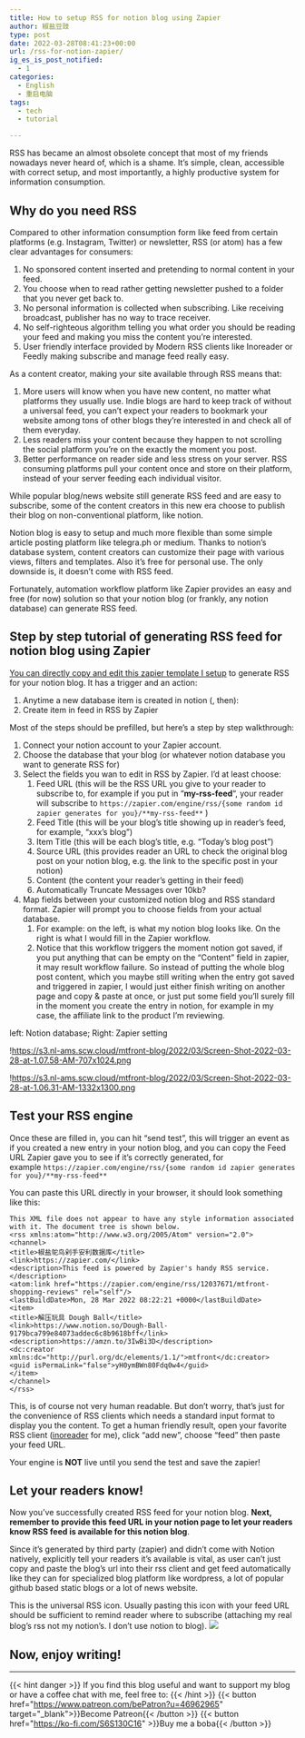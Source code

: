 ```yaml
---
title: How to setup RSS for notion blog using Zapier
author: 椒盐豆豉
type: post
date: 2022-03-28T08:41:23+00:00
url: /rss-for-notion-zapier/
ig_es_is_post_notified:
  - 1
categories:
  - English
  - 重启电脑
tags:
  - tech
  - tutorial

---
```


RSS has became an almost obsolete concept that most of my friends nowadays never heard of, which is a shame. It’s simple, clean, accessible with correct setup, and most importantly, a highly productive system for information consumption.

## **Why do you need RSS**

Compared to other information consumption form like feed from certain platforms (e.g. Instagram, Twitter) or newsletter, RSS (or atom) has a few clear advantages for consumers:

1. No sponsored content inserted and pretending to normal content in your feed.
2. You choose when to read rather getting newsletter pushed to a folder that you never get back to.
3. No personal information is collected when subscribing. Like receiving broadcast, publisher has no way to trace receiver.
4. No self-righteous algorithm telling you what order you should be reading your feed and making you miss the content you’re interested.
5. User friendly interface provided by Modern RSS clients like Inoreader or Feedly making subscribe and manage feed really easy.

As a content creator, making your site available through RSS means that:

1. More users will know when you have new content, no matter what platforms they usually use. Indie blogs are hard to keep track of without a universal feed, you can’t expect your readers to bookmark your website among tons of other blogs they’re interested in and check all of them everyday.
2. Less readers miss your content because they happen to not scrolling the social platform you’re on the exactly the moment you post.
3. Better performance on reader side and less stress on your server. RSS consuming platforms pull your content once and store on their platform, instead of your server feeding each individual visitor.

While popular blog/news website still generate RSS feed and are easy to subscribe, some of the content creators in this new era choose to publish their blog on non-conventional platform, like notion.

Notion blog is easy to setup and much more flexible than some simple article posting platform like telegra.ph or medium. Thanks to notion’s database system, content creators can customize their page with various views, filters and templates. Also it’s free for personal use. The only downside is, it doesn’t come with RSS feed.

Fortunately, automation workflow platform like Zapier provides an easy and free (for now) solution so that your notion blog (or frankly, any notion database) can generate RSS feed.

## **Step by step tutorial of generating RSS feed for notion blog using Zapier**

[You can directly copy and edit this zapier template I setup](https://zapier.com/shared/1f9c57a92e22060d33bd891696adaa0402c9b647) to generate RSS for your notion blog. It has a trigger and an action:

1. Anytime a new database item is created in notion (, then):
2. Create item in feed in RSS by Zapier

Most of the steps should be prefilled, but here’s a step by step walkthrough:

1. Connect your notion account to your Zapier account.
2. Choose the database that your blog (or whatever notion database you want to generate RSS for)
3. Select the fields you wan to edit in RSS by Zapier. I’d at least choose:
    1. Feed URL (this will be the RSS URL you give to your reader to subscribe to, for example if you put in “**my-rss-feed**“, your reader will subscribe to `https://zapier.com/engine/rss/{some random id zapier generates for you}/**my-rss-feed**` )
    2. Feed Title (this will be your blog’s title showing up in reader’s feed, for example, “xxx’s blog”)
    3. Item Title (this will be each blog’s title, e.g. “Today’s blog post”)
    4. Source URL (this provides reader an URL to check the original blog post on your notion blog, e.g. the link to the specific post in your notion)
    5. Content (the content your reader’s getting in their feed)
    6. Automatically Truncate Messages over 10kb?
4. Map fields between your customized notion blog and RSS standard format. Zapier will prompt you to choose fields from your actual database.
    1. For example: on the left, is what my notion blog looks like. On the right is what I would fill in the Zapier workflow.
    2. Notice that this workflow triggers the moment notion got saved, if you put anything that can be empty on the “Content” field in zapier, it may result workflow failure. So instead of putting the whole blog post content, which you maybe still writing when the entry got saved and triggered in zapier, I would just either finish writing on another page and copy & paste at once, or just put some field you’ll surely fill in the moment you create the entry in notion, for example in my case, the affiliate link to the product I’m reviewing.

left: Notion database; Right: Zapier setting

!https://s3.nl-ams.scw.cloud/mtfront-blog/2022/03/Screen-Shot-2022-03-28-at-1.07.58-AM-707x1024.png

!https://s3.nl-ams.scw.cloud/mtfront-blog/2022/03/Screen-Shot-2022-03-28-at-1.06.31-AM-1332x1300.png

## **Test your RSS engine**

Once these are filled in, you can hit “send test”, this will trigger an event as if you created a new entry in your notion blog, and you can copy the Feed URL Zapier gave you to see if it’s correctly generated, for example `https://zapier.com/engine/rss/{some random id zapier generates for you}/**my-rss-feed**`

You can paste this URL directly in your browser, it should look something like this:

```
This XML file does not appear to have any style information associated with it. The document tree is shown below.
<rss xmlns:atom="http://www.w3.org/2005/Atom" version="2.0">
<channel>
<title>椒盐鸵鸟剁手安利数据库</title>
<link>https://zapier.com/</link>
<description>This feed is powered by Zapier's handy RSS service.</description>
<atom:link href="https://zapier.com/engine/rss/12037671/mtfront-shopping-reviews" rel="self"/>
<lastBuildDate>Mon, 28 Mar 2022 08:22:21 +0000</lastBuildDate>
<item>
<title>解压玩具 Dough Ball</title>
<link>https://www.notion.so/Dough-Ball-9179bca799e84073addec6c8b9618bff</link>
<description>https://amzn.to/3IwBi3D</description>
<dc:creator xmlns:dc="http://purl.org/dc/elements/1.1/">mtfront</dc:creator>
<guid isPermaLink="false">yH0ymBWn80Fdq0w4</guid>
</item>
</channel>
</rss>
```

This, is of course not very human readable. But don’t worry, that’s just for the convenience of RSS clients which needs a standard input format to display you the content. To get a human friendly result, open your favorite RSS client ([inoreader](https://www.inoreader.com/) for me), click “add new”, choose “feed” then paste your feed URL.

Your engine is **NOT** live until you send the test and save the zapier!

## **Let your readers know!**

Now you’ve successfully created RSS feed for your notion blog. **Next, remember to provide this feed URL in your notion page to let your readers know RSS feed is available for this notion blog**.

Since it’s generated by third party (zapier) and didn’t come with Notion natively, explicitly tell your readers it’s available is vital, as user can’t just copy and paste the blog’s url into their rss client and get feed automatically like they can for specialized blog platform like wordpress, a lot of popular github based static blogs or a lot of news website.

This is the universal RSS icon. Usually pasting this icon with your feed URL should be sufficient to remind reader where to subscribe (attaching my real blog’s rss not my notion’s. I don’t use notion to blog). [![](/rss.png)](https://blog.douchi.space/index.xml)

## **Now, enjoy writing!**

---
{{< hint danger >}}
If you find this blog useful and want to support my blog or have a coffee chat with me, feel free to:
{{< /hint >}}
{{< button href="https://www.patreon.com/bePatron?u=46962965" target="_blank">}}Become Patreon{{< /button >}}
{{< button href="https://ko-fi.com/S6S130C16" >}}Buy me a boba{{< /button >}}